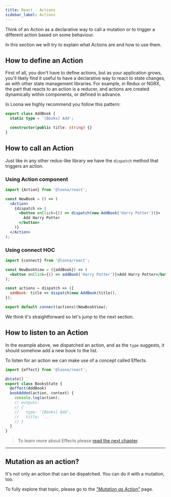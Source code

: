 ```yaml
---
title: React - Actions
sidebar_label: Actions
---
```


Think of an Action as a declarative way to call a mutation or to trigger a different action based on some behaviour.

In this section we will try to explain what Actions are and how to use them.

## How to define an Action

First of all, you don't have to define actions, but as your application grows, you'll likely find it useful to have a declarative way to react to state changes, as with other state management libraries. For example, in Redux or NGRX, the part that reacts to an action is a reducer, and actions are created dynamically within components, or defined in advance.

In Loona we highly recommend you follow this pattern:

```typescript
export class AddBook {
  static type = '[Books] Add';

  constructor(public title: string) {}
}
```

## How to call an Action

Just like in any other redux-like library we have the `dispatch` method that triggers an action.

### Using Action component

```jsx
import {Action} from '@loona/react';

const NewBook = () => (
  <Action>
    {dispatch => (
      <button onClick={() => dispatch(new AddBook('Harry Potter'))}>
        Add Harry Potter
      </button>
    )}
  </Action>
);
```

### Using connect HOC

```jsx
import {connect} from '@loona/react';

const NewBookView = ({addBook}) => (
  <button onClick={() => addBook('Harry Potter')}>Add Harry Potter</button>
);

const actions = dispatch => ({
  addBook: title => dispatch(new AddBook(title)),
});

export default connect(actions)(NewBookView);
```

We think it's straightforward so let's jump to the next section.

## How to listen to an Action

In the example above, we dispatched an action, and as the `type` suggests, it should somehow add a new book to the list.

To listen for an action we can make use of a concept called Effects.

```typescript
import {effect} from '@loona/react';

@state()
export class BooksState {
  @effect(AddBook)
  bookAdded(action, context) {
    console.log(action);
    // outputs:
    // {
    //   type: '[Books] Add',
    //   title: '...'
    // }
  }
}
```

> To learn more about Effects please [read the next chapter](./effects).

---

## Mutation as an action?

It's not only an action that can be dispatched. You can do it with a mutation, too.

To fully explore that topic, please go to the [_"Mutation as Action"_](../advanced/mutation-as-action) page.
